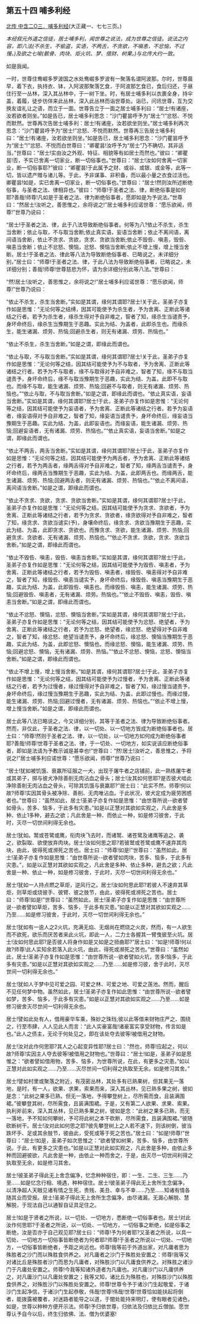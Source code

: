 ## 第五十四 哺多利经

[北传 中含二O三．哺多利经](https://github.com/gwsice/buddhism/blob/master/%E6%97%A9%E6%9C%9F/%E4%B8%AD%E9%98%BF%E5%90%AB%E7%BB%8F/55.md#203)(大正藏一、七七三页。)

*本经叙元外道之信徒，居士哺多利，闻世尊之说法，成为世尊之信徒。说法之内容，即八法(不杀生，不偷盗，实语，不两舌，不贪欲，不嗔恚，不忿恼，不过慢。)及欲之七喻(骸骨、肉块、炬火坑、梦、借财、树果。)与北传大约一致。*

如是我闻。

一时，世尊住鸯崛多罗波国之水处鸯崛多罗波有一聚落名谓阿波那。尔时，世尊晨早，着下衣，执持衣、钵，入阿波那聚落乞食，于阿波那乞食已，食后归还，于昼住行至一丛林，深入其丛林中，于一树下坐。时，有居士哺多利以衣裹全身，持伞盖，着履，徒步彷佯来此丛林，深入此丛林而诣世尊处。诣已，问讯世尊，互为交换友谊礼让之语，而立于一面。世尊告立于一面之居士哺多利曰：“居士!有诸座，汝若欲者则坐。”如是告已，居士哺多利思念：“沙门瞿昙呼予为“居士”!”忿怒、不悦而默然。世尊再次告居士哺多利：居士!有诸座，汝若欲坐则坐。”居士哺多利再次思念：“沙门瞿昙呼予为“居士!”忿怒、不悦而默然。世尊再三告居士哺多利曰：“居士!有诸座，汝若欲坐则坐。”如是告已，居土哺多利思念：“沙门瞿昙呼予为“居士”!”忿怒、不悦而白世尊曰：“卿瞿昙!汝呼予为“居士”乃不确切，其非适当。”世尊曰：“居士!实由汝之外观、特征、相貌等有如居士而然也。”彼曰：“卿瞿昙!否，予实已舍离一切家业，断一切俗事也。”世尊曰：“居士!汝如何舍离一切家业，断一切俗事耶?”彼曰：“卿瞿昙!于此属予之财、或谷、或银、或金等，此等一切，皆以遗产赠与诸儿等。于此，予非谋事、非积备，而以最小量之衣食过活也。卿瞿昙!如是，实已舍离一切家业，断一切俗事也。”世尊曰：“居士!然则汝所述断绝俗事，与圣者之法、律相异也。”彼曰：“师尊!于圣者之法、律，断绝俗事是如何耶?善哉!师尊!凡如是于圣者之法、律为断绝俗事者，愿即如是为予说法。”世尊曰：“然居士!汝听之，善思惟之，余将说之!”居士哺多利应诺世尊：“愿乐欲闻，师尊!”世尊乃说曰：

“居士!于圣者之法、律，此于八法导致断绝俗事者。何等为八?依止不杀生，杀生当舍断；依止与取，不与取当舍断;依止真实语，妄语当舍断；依止不离间语，离间语当舍断，依止不贪求、贪欲，贪求、贪欲当舍断;依止不毁呰、嗔恚，毁呰、嗔恚当舍断；依止不忿怒、懊恼，忿怒、懊恼当舍断;依止不增上慢，增上慢当舍断。居士!于圣者之法、律此等八法为导致断绝俗事者、已略说之，未详细分别，”居士曰：“师尊!于圣者之法、律，于此八法为导致断绝俗事者，已略说之，未详细分别；善哉!师尊!世尊慈悲为怀，请为余详细分别此等八法。”世尊曰：

“然!居士!汝听之，善思惟之，余将说之!”居士哺多利应诺世尊：“愿乐欲闻，师尊!”世尊乃说曰：

“依止不杀生，杀生当舍断。”实如是其谓，缘何其谓耶?居士!关于此，圣弟子亦复作如是思惟：“无论何等之结缚，因其可能使予为杀生者，予为舍离、正断此等诸结之行者。若予为杀生者，缘杀生得对予自非难之，智者了知，缘杀生当谴责予，身坏命终后，缘杀生当豫期生于恶趣。实此为结、为盖者，此即杀生也。而缘杀生，能生诸漏、烦劳、热恼;回避杀生者，则无有诸漏、烦劳、热恼也。”

“依止不杀生，杀生当舍断。”如是之谓，即缘此而谓也。

“依止与取，不与取当舍断。”实如是其谓，缘何其谓耶?居士!关于此，圣弟子亦复作如是思惟：“无论何等之结，因其结可能使予为不与取者，予为舍离、正断此等诸结之行者。若予为不与取者，缘不与取得对予自非难之，智者了知，缘不与取当谴责予，身坏命终后，缘不与取当豫期生于恶趣，实此为结、为盖，此即不与取也。而缘不与取，能生诸漏、烦劳、热恼;回避不与取者，则无有诸漏、烦劳、热恼也。”“依止与取，不与取当舍断。”如是之谓，即缘此而谓也。“依止真实语，妄语当舍断。”实如是其谓，缘何其谓耶?居士!于此，圣弟子亦复作如是思惟：“无论何等之结，因其结可能使予为妄语者，予为舍离、正断此等诸结之行者。若予为妄语者，缘妄语得对予自非难之，智者了知，缘妄语当谴责予，身坏命终后，缘妄语当豫期生于恶趣。实此为结、为盖，此即妄语也。而缘妄语，能生诸漏、烦劳、热恼;回避妄语者，无有诸漏、烦劳、热恼也。”“依止真实语，妄语当舍断。”如是之谓，即缘此而谓也。

“依止不两舌，两舌当舍断。”实如是其谓，缘何其谓耶?居士!于此，圣弟子亦复作如是思惟：“无论何等之结，因其结可能使予为两舌者，予为舍离、正断此等诸结之行者，若予为两舌者，缘两舌得对予自非难之，智者了知，缘两舌当谴责予，身坏命终后，缘两舌当豫期生于恶趣，实此为结、为盖，此即两舌也。而缘两舌，能生诸漏、烦劳、热恼;回避两舌者，则无有诸漏、烦劳、热恼也。”“依止不离间语，离间语当舍断。”如是之谓，即缘此而谓也。

“依止不贪求、贪欲，贪求、贪欲当舍断。”实如是其谓，缘何其谓耶?居士!于此，圣弟子亦复作如是思惟：“无论何等之结，因其结可能使予为贪求、贪欲者，予为舍离、正断此等诸结之行者，若予为贪求、贪欲者，缘贪欲得对予自非难之，智者了知，缘贪求、贪欲当谴实(予)，身壤命终后，缘贪求、贪欲当豫期生于恶趣，实此为结、为盖，此即贪求、贪欲也。而豫贪求、贪欲，能生诸漏、烦劳、热恼;回避贪求、贪欲者、无有诸漏、烦劳、热恼也。”“依止不贪求、贪欲，贪求、贪欲当舍断。”如是之谓，即缘此而谓也。

“依止不毁呰、嗔恚，毁呰、嗔恚当舍斯。”实如是其谓，缘何其谓耶?居士!于此，圣弟子亦复作如是思惟：“无论何等之结，因其结可能使予为毁呰、嗔恚者，予为舍离、正断此等诸结之行者，若予为毁呰、嗔恚者，缘毁呰、嗔恚得对予自非难之，智者了知，缘毁呰、嗔恚当谴实予，身坏命终后，缘毁呰、嗔恚当豫期生于恶趣，实此为结、为盖，此即毁呰、嗔恚也。而缘毁呰、嗔恚，能生诸漏、烦劳、热恼;回避毁呰、嗔恚者，无有诸漏、烦劳。热恼也。”“依止不毁呰、嗔恚，毁呰、嗔恚当舍断。”如是之谓，即缘此而谓也。

“依止不忿怒、懊恼，忿怒、懊恼当舍断。”实如是其谓，缘何其谓耶?居士!于此，圣弟子亦复作如是思惟：“无论何等之结，因其结可能使予为忿怒、绝望者，予为舍离、正断此等诸结之行者，若予为忿怒、绝望者，缘忿怒、绝望得对予自非难之，智者了知，缘忿怒、绝望当谴责予，身坏命终后，缘忿怒、懊恼当豫期生于恶趣，实此为结、为盖，此即忿怒、懊恼也。而缘忿怒、懊恼，能生诸漏、烦劳、热恼;回避忿怒、懊恼，无有诸漏、烦劳、热恼。”“依止不忿怒、懊恼，忿怒、懊恼当舍断。”如是之谓，即缘此而谓也。

“依止不增上慢，增上慢当舍断。”如是其谓，缘何其谓耶?居士!于此，圣弟子亦复作如是思惟：“无论何等之结，因其结可能使予为过慢者，予为舍离、正断此等诸结之行者，若予为过慢者，缘过慢得对予自非难之，智者了知，缘过慢当谴责予，身坏命终后，缘过慢当豫期生于恶趣，实此为结、为盖，此即过慢也。而缘过慢，能生诸漏、烦劳、热恼;回避过慢者，无有诸漏、烦劳、热恼也。”“依止不增上慢，增上慢当舍断。”如是之谓，即缘此而谓也。

居士此等八法已略说之，今又详细分别，其等于圣者之法、律为导致断绝俗事者。然而，非仅此，于圣者之法、律，以一切处、以一切地方皆成为断绝俗事者也。居士曰：“师尊!然则于圣者之法、律，以一切处，以一切地方如何成为断绝俗事者耶?善哉!师尊!世尊于圣者之法、律，于一切处、一切地方，如实说该应断绝俗事者，即如是法请为予教示诚是甚幸也!”世尊曰：“然!居士!汝听之，善思惟之，予将说之!”居士哺多利应诺世尊：“愿乐欲闻，师尊!”世尊乃说曰：

“居士!犹如被饥饿、衰羸所征服之一犬，出现于屠牛者之店铺前，此一熟练屠牛者或其弟子，掷与彼犬净除善削无肉沾血之骨头；居士!汝其如何思耶?是否彼犬啮此净除善削无肉沾血之骨头，可除其饥饿与衰羸耶?”居士曰：“此实不然，师尊!何以故?师尊!实因其骨头被净除、善削、无肉唯沾血。于此状况，彼犬定成为疲劳困惑者也。”世尊曰：“虽然如此，居士!圣弟子亦复作如是思惟：“由世尊所说--欲者譬如骨头，苦多、恼多，于此多有灾患。”如是以正慧对其欲如实观之，凡此舍是多种、依止1多种，避去之欲；凡此舍是一种、而依止一种，如是修习彼舍，于此时，灭尽一切世间利得无余也。

居士!犹如。鹫或苍鹭或鹰，衔肉块飞去时，而诸鹫、诸苍鹭及诸鹰等追之、袭之，欲裂取、欲使放弃肉块。居士!汝如何思之耶?若彼鹫或苍鹭或鹰不速弃其肉块，由此，彼得死或濒死之苦也。居士曰：“师尊!如是!”世尊曰：“虽然如此，居士!圣弟子亦复作如是思惟：“由世尊所说--欲者譬如肉块，苦多、恼多，于此多有灾患。”，如是以正慧对其欲如实观之，凡此舍是多种、依止多种，避去之欲；凡此舍是一种、依止一种，如是修习彼舍，于此时，灭尽一切世间利得无余也。”

居士!犹如一人持点燃之草炬，逆风行之。居士!汝如何思此耶?若彼人不速弃其草炬，则草炬或烧彼手、彼臂、彼之肢节，由此，彼得死或濒死之苦也。居士曰：“师尊!如是!”世尊曰：“虽然如此，居士!圣弟子亦复作如是思惟：“由世尊所说--欲者譬如草炬，苦多、恼多，于此多有灾患。”如是以正慧对其欲如实观之……乃至……如是修习彼舍，于此时，灭尽一切世间利得无余也。”

居士!犹如有一逾人之2火坑，充满无焰、无烟尚在燃烧之火炭，然而，有一人欲生而不欲死，欲乐而厌苦者来此火坑，即此一人，二力士各握其一臂曳彼至火坑。居士!汝如何思此耶?是否彼人将身作如是又如是之扭曲耶?”居士曰：“如是!师尊!何以故?师尊!此人实知余若落入此火坑，由此，得死或濒死之苦也。”世尊曰：“虽然如此，居士!圣弟子亦复作如是思惟：“由世尊所说--欲者譬如火坑，苦多!恼多，于此多有灾患。”如是以正慧对其欲如实观之……乃至……如是修习彼，舍于此时，灭尽世间一切利得无余也。”

居士!犹如人于梦中见可爱之园、可爱之林、可爱之地、可爱之莲池。然而，醒后不见任何梦中物。虽然如此，居士!圣弟子亦复作如此思惟：“由世尊所说--欲者譬如梦，苦多、恼多，于此多有灾患。”如是以正慧对其欲如实观之……乃至……如是修习彼舍灭尽世间一切利得无余也。

居士!譬如此处有人，借用豪华车乘，殊妙之珠珰;彼以此等借来财物庄严之、围绕之，行至市肆，人人见此人而言：“此人实豪富哉!诸豪富实享受财物，传言如是也。”此人之债主，无论于何处见之，即在该处夺去彼等!被借用之财物。

居士!汝对此作何思耶?其人之心起变异性耶?居士曰：“然也，师尊!应起之，何以故?师尊!实因主人夺去彼等!被借用之财物也。”世尊曰：“居士!如是，圣弟子如是思惟之：“欲者譬如借用物，苦多、恼多，为世尊所说，在此，有更多之灾患。”如以正慧对此如实观之……乃至……灭尽世间一切利得之执取至无余。如是修习其舍。”

居士!譬如村里或聚落之附近，有茂密丛林，其处多有已熟果树，但其果无一落地，是时，有一人，欲果、求果，索果而来，深入其丛林，见已熟多果之树，彼如是念：“此树之果多已熟，但无一落地，予得攀登树上，尽所需而食，且装满围裙。”彼攀登其树，尽所需食，且装满围裙。于是，又有第二人欲果、求果、索果。执利斧前来，深入其丛林，见已熟多果之树，彼如是念：“此树之果多已熟，而无一落地，予不知如何攀树，予可将此树之本干砍断，尽所需食，且装满围裙。”彼随砍断树干。居士!汝对此如何思之耶?彼先攀登树上之人若不速下，则该树倒，彼当跌坏手、足或其余肢节，彼由此，受死或等于死之苦也。”居士曰：“如是!师尊!”世尊曰：“居士!如是，圣弟子如次思惟之：“欲者譬如树果，苦多、恼多，由世尊所说。于此，有更多之灾患也。”如是以正慧对此如实观之，凡此舍是多种，由依止多种而回避彼欲，凡此舍是一种，由依止一种而舍之，于是，由灭尽一切世间利得之执取至无余，如是修习其舍。

居士!彼圣弟子得此无上舍念偏净，忆念种种宿住，即：一生、二生、三生……乃至……如是忆念行相、境遇，种种宿住。居士!彼圣弟子得此无上舍所生念偏净，以清净超人天眼见诸有情之生死，贵贱、美丑、幸与不幸……乃至……知诸有情各随其业而受报。居士!圣弟子得此无上舍所生念偏净，由尽诸漏，无漏心解脱、慧解脱，于现法自己以通智自证具足住之。

居士!如是于贤者之所说，以一切处、一切地方，悉断绝一切俗事者也。居士!对此汝作何思耶?于圣者之所说，以一切处、一切地方，一切俗事之断绝，如是俗事之断绝，汝是否亦于自己观见耶?居士曰：“师尊!予为何者耶?又圣者之所说，以具一切处、一切地方一切俗事皆断绝者为何者耶?师尊!于圣者之所说以一切处、一切地方，一切俗事皆断绝者，予距之尚远也。师尊!我等前于外道出家，对凡庸者思为殊胜者之沙门而以殊胜食供养之。对凡庸者之沙门于殊胜处安置之：师尊!我等又对诸比丘是殊胜者沙门而思为凡庸者，对殊胜沙门以凡庸食供养之。对殊胜之诸沙门于凡庸处安置之。师尊!今我等知诸外道者为凡庸也。对凡庸沙门以凡庸供养之，对凡庸沙门以凡庸处安置之；我等又知，诸比丘为殊胜也，对殊胜沙门以殊胜食供养之，对殊胜沙门以殊胜处安置之。师尊!世尊令予于诸沙门生起敬爱，于诸沙门生起净信，于诸沙门生起恭敬，伟哉!世尊!伟哉!世尊!世尊恰如能扶起将倒者，能拨露被覆者，对迷路者能导之以道，于闇处能持来明灯，使有眼者见诸色，如是，世尊以种种方便开示法。师尊!予归依世尊，归依法及归依比丘僧伽。愿世尊认予自今以后，终生归依佛、法、僧为优婆塞!
